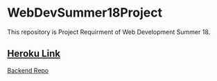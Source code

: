 # WebDevSummer18Project

This repository is Project Requirment of Web Development Summer 18.

## [Heroku Link](https://taportal18.herokuapp.com)


[Backend Repo](https://github.com/nipunmidha/TAPortalNodeBackend)
